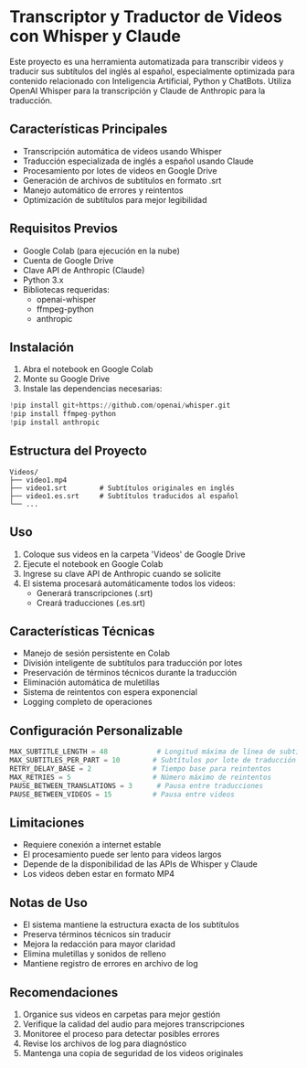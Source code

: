 # Transcriptor y Traductor de Videos con Whisper y Claude

Este proyecto es una herramienta automatizada para transcribir videos y traducir sus subtítulos del inglés al español, especialmente optimizada para contenido relacionado con Inteligencia Artificial, Python y ChatBots. Utiliza OpenAI Whisper para la transcripción y Claude de Anthropic para la traducción.

## Características Principales

- Transcripción automática de videos usando Whisper
- Traducción especializada de inglés a español usando Claude
- Procesamiento por lotes de videos en Google Drive
- Generación de archivos de subtítulos en formato .srt
- Manejo automático de errores y reintentos
- Optimización de subtítulos para mejor legibilidad

## Requisitos Previos

- Google Colab (para ejecución en la nube)
- Cuenta de Google Drive
- Clave API de Anthropic (Claude)
- Python 3.x
- Bibliotecas requeridas:
  - openai-whisper
  - ffmpeg-python
  - anthropic

## Instalación

1. Abra el notebook en Google Colab
2. Monte su Google Drive
3. Instale las dependencias necesarias:
```python
!pip install git+https://github.com/openai/whisper.git
!pip install ffmpeg-python
!pip install anthropic
```

## Estructura del Proyecto

```
Videos/
├── video1.mp4
├── video1.srt        # Subtítulos originales en inglés
├── video1.es.srt     # Subtítulos traducidos al español
└── ...
```

## Uso

1. Coloque sus videos en la carpeta 'Videos' de Google Drive
2. Ejecute el notebook en Google Colab
3. Ingrese su clave API de Anthropic cuando se solicite
4. El sistema procesará automáticamente todos los videos:
   - Generará transcripciones (.srt)
   - Creará traducciones (.es.srt)

## Características Técnicas

- Manejo de sesión persistente en Colab
- División inteligente de subtítulos para traducción por lotes
- Preservación de términos técnicos durante la traducción
- Eliminación automática de muletillas
- Sistema de reintentos con espera exponencial
- Logging completo de operaciones

## Configuración Personalizable

```python
MAX_SUBTITLE_LENGTH = 48            # Longitud máxima de línea de subtítulo
MAX_SUBTITLES_PER_PART = 10        # Subtítulos por lote de traducción
RETRY_DELAY_BASE = 2               # Tiempo base para reintentos
MAX_RETRIES = 5                    # Número máximo de reintentos
PAUSE_BETWEEN_TRANSLATIONS = 3      # Pausa entre traducciones
PAUSE_BETWEEN_VIDEOS = 15          # Pausa entre videos
```

## Limitaciones

- Requiere conexión a internet estable
- El procesamiento puede ser lento para videos largos
- Depende de la disponibilidad de las APIs de Whisper y Claude
- Los videos deben estar en formato MP4

## Notas de Uso

- El sistema mantiene la estructura exacta de los subtítulos
- Preserva términos técnicos sin traducir
- Mejora la redacción para mayor claridad
- Elimina muletillas y sonidos de relleno
- Mantiene registro de errores en archivo de log

## Recomendaciones

1. Organice sus videos en carpetas para mejor gestión
2. Verifique la calidad del audio para mejores transcripciones
3. Monitoree el proceso para detectar posibles errores
4. Revise los archivos de log para diagnóstico
5. Mantenga una copia de seguridad de los videos originales

